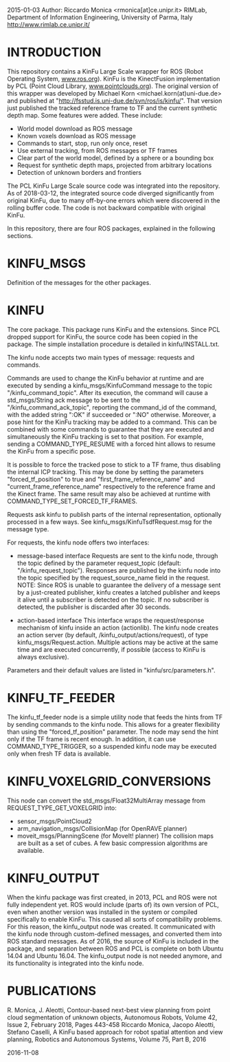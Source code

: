 2015-01-03
Author: Riccardo Monica <rmonica[at]ce.unipr.it>
  RIMLab, Department of Information Engineering, University of Parma, Italy
  http://www.rimlab.ce.unipr.it/

# INTRODUCTION 
This repository contains a KinFu Large Scale wrapper for ROS (Robot Operating System, www.ros.org).
KinFu is the KinectFusion implementation by PCL (Point Cloud Library, www.pointclouds.org).
The original version of this wrapper was developed by Michael Korn <michael.korn(at)uni-due.de> and published at "http://fsstud.is.uni-due.de/svn/ros/is/kinfu/". That version just published the tracked reference frame to TF and the current synthetic depth map.
Some features were added. These include:
- World model download as ROS message
- Known voxels download as ROS message
- Commands to start, stop, run only once, reset
- Use external tracking, from ROS messages or TF frames
- Clear part of the world model, defined by a sphere or a bounding box
- Request for synthetic depth maps, projected from arbitrary locations
- Detection of unknown borders and frontiers

The PCL KinFu Large Scale source code was integrated into the repository.
As of 2018-03-12, the integrated source code diverged significantly from original KinFu, due to many off-by-one errors which were discovered in the rolling buffer code.
The code is not backward compatible with original KinFu.

In this repository, there are four ROS packages, explained in the following sections.

# KINFU_MSGS 

Definition of the messages for the other packages.

# KINFU 

The core package. This package runs KinFu and the extensions. Since PCL dropped support for KinFu, the source code has been copied in the package. The simple installation procedure is detailed in kinfu/INSTALL.txt.

The kinfu node accepts two main types of message: requests and commands.

Commands are used to change the KinFu behavior at runtime and are executed by sending a kinfu_msgs/KinfuCommand message to the topic "/kinfu_command_topic". After its execution, the command will cause a std_msgs/String ack message to be sent to the "/kinfu_command_ack_topic", reporting the command_id of the command, with the added string ":OK" if succeeded or ":NO" otherwise.
Moreover, a pose hint for the KinFu tracking may be added to a command. This can be combined with some commands to guarantee that they are executed and simultaneously the KinFu tracking is set to that position. For example, sending a COMMAND_TYPE_RESUME with a forced hint allows to resume the KinFu from a specific pose.

It is possible to force the tracked pose to stick to a TF frame, thus disabling the internal ICP tracking. This may be done by setting the parameters "forced_tf_position" to true and "first_frame_reference_name" and "current_frame_reference_name" respectively to the reference frame and the Kinect frame. The same result may also be achieved at runtime with COMMAND_TYPE_SET_FORCED_TF_FRAMES.

Requests ask kinfu to publish parts of the internal representation, optionally processed in a few ways.
See kinfu_msgs/KinfuTsdfRequest.msg for the message type.

For requests, the kinfu node offers two interfaces:
* message-based interface 
Requests are sent to the kinfu node, through the topic defined by the parameter request_topic (default: "/kinfu_request_topic").
Responses are published by the kinfu node into the topic specified by the request_source_name field in the request.
NOTE: Since ROS is unable to guarantee the delivery of a message sent by a just-created publisher, kinfu creates a latched publisher and keeps it alive until a subscriber is detected on the topic. If no subscriber is detected, the publisher is discarded after 30 seconds.

* action-based interface 
This interface wraps the request/response mechanism of kinfu inside an action (actionlib).
The kinfu node creates an action server (by default, /kinfu_output/actions/request), of type kinfu_msgs/Request.action.
Multiple actions may be active at the same time and are executed concurrently, if possible (access to KinFu is always exclusive).

Parameters and their default values are listed in "kinfu/src/parameters.h".

# KINFU_TF_FEEDER 

The kinfu_tf_feeder node is a simple utility node that feeds the hints from TF by sending commands to the kinfu node. This allows for a greater flexibility than using the "forced_tf_position" parameter. The node may send the hint only if the TF frame is recent enough. In addition, it can use COMMAND_TYPE_TRIGGER, so a suspended kinfu node may be executed only when fresh TF data is available.

# KINFU_VOXELGRID_CONVERSIONS 

This node can convert the std_msgs/Float32MultiArray message from REQUEST_TYPE_GET_VOXELGRID into:
* sensor_msgs/PointCloud2
* arm_navigation_msgs/CollisionMap (for OpenRAVE planner)
* moveit_msgs/PlanningScene (for MoveIt! planner)
The collision maps are built as a set of cubes. A few basic compression algorithms are available.

# KINFU_OUTPUT 

When the kinfu package was first created, in 2013, PCL and ROS were not fully independent yet. ROS would include (parts of) its own version of PCL, even when another version was installed in the system or compiled specifically to enable KinFu. This caused all sorts of compatibility problems.
For this reason, the kinfu_output node was created. It communicated with the kinfu node through custom-defined messages, and converted them into ROS standard messages.
As of 2016, the source of KinFu is included in the package, and separation between ROS and PCL is complete on both Ubuntu 14.04 and Ubuntu 16.04. The kinfu_output node is not needed anymore, and its functionality is integrated into the kinfu node.

# PUBLICATIONS 

R. Monica, J. Aleotti, Contour-based next-best view planning from point cloud segmentation of unknown objects, Autonomous Robots, Volume 42, Issue 2, February 2018, Pages 443-458
Riccardo Monica, Jacopo Aleotti, Stefano Caselli, A KinFu based approach for robot spatial attention and view planning, Robotics and Autonomous Systems, Volume 75, Part B, 2016

2016-11-08

